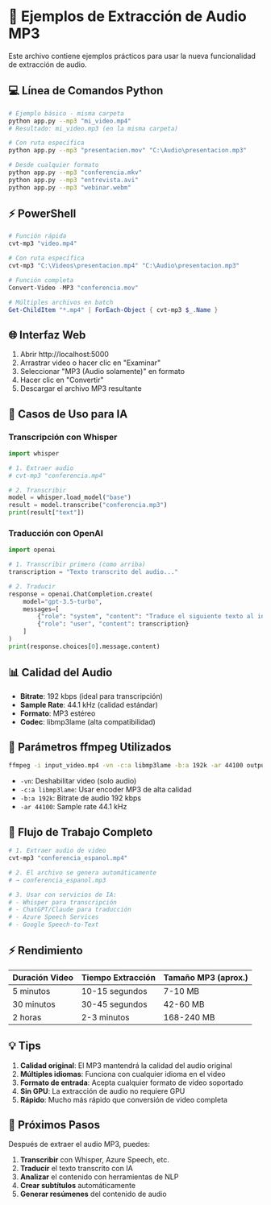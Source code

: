 # 🎵 Ejemplos de Extracción de Audio MP3

Este archivo contiene ejemplos prácticos para usar la nueva funcionalidad de extracción de audio.

## 💻 Línea de Comandos Python

```bash
# Ejemplo básico - misma carpeta
python app.py --mp3 "mi_video.mp4"
# Resultado: mi_video.mp3 (en la misma carpeta)

# Con ruta específica
python app.py --mp3 "presentacion.mov" "C:\Audio\presentacion.mp3"

# Desde cualquier formato
python app.py --mp3 "conferencia.mkv"
python app.py --mp3 "entrevista.avi"
python app.py --mp3 "webinar.webm"
```

## ⚡ PowerShell

```powershell
# Función rápida
cvt-mp3 "video.mp4"

# Con ruta específica
cvt-mp3 "C:\Videos\presentacion.mp4" "C:\Audio\presentacion.mp3"

# Función completa
Convert-Video -MP3 "conferencia.mov"

# Múltiples archivos en batch
Get-ChildItem "*.mp4" | ForEach-Object { cvt-mp3 $_.Name }
```

## 🌐 Interfaz Web

1. Abrir http://localhost:5000
2. Arrastrar video o hacer clic en "Examinar"
3. Seleccionar "MP3 (Audio solamente)" en formato
4. Hacer clic en "Convertir"
5. Descargar el archivo MP3 resultante

## 🤖 Casos de Uso para IA

### Transcripción con Whisper

```python
import whisper

# 1. Extraer audio
# cvt-mp3 "conferencia.mp4"

# 2. Transcribir
model = whisper.load_model("base")
result = model.transcribe("conferencia.mp3")
print(result["text"])
```

### Traducción con OpenAI

```python
import openai

# 1. Transcribir primero (como arriba)
transcription = "Texto transcrito del audio..."

# 2. Traducir
response = openai.ChatCompletion.create(
    model="gpt-3.5-turbo",
    messages=[
        {"role": "system", "content": "Traduce el siguiente texto al inglés:"},
        {"role": "user", "content": transcription}
    ]
)
print(response.choices[0].message.content)
```

## 📊 Calidad del Audio

- **Bitrate**: 192 kbps (ideal para transcripción)
- **Sample Rate**: 44.1 kHz (calidad estándar)
- **Formato**: MP3 estéreo
- **Codec**: libmp3lame (alta compatibilidad)

## 🔧 Parámetros ffmpeg Utilizados

```bash
ffmpeg -i input_video.mp4 -vn -c:a libmp3lame -b:a 192k -ar 44100 output.mp3
```

- `-vn`: Deshabilitar video (solo audio)
- `-c:a libmp3lame`: Usar encoder MP3 de alta calidad
- `-b:a 192k`: Bitrate de audio 192 kbps
- `-ar 44100`: Sample rate 44.1 kHz

## 🚀 Flujo de Trabajo Completo

```powershell
# 1. Extraer audio de video
cvt-mp3 "conferencia_espanol.mp4"

# 2. El archivo se genera automáticamente
# → conferencia_espanol.mp3

# 3. Usar con servicios de IA:
# - Whisper para transcripción
# - ChatGPT/Claude para traducción
# - Azure Speech Services
# - Google Speech-to-Text
```

## ⚡ Rendimiento

| Duración Video | Tiempo Extracción | Tamaño MP3 (aprox.) |
| -------------- | ----------------- | ------------------- |
| 5 minutos      | 10-15 segundos    | 7-10 MB             |
| 30 minutos     | 30-45 segundos    | 42-60 MB            |
| 2 horas        | 2-3 minutos       | 168-240 MB          |

## 💡 Tips

1. **Calidad original**: El MP3 mantendrá la calidad del audio original
2. **Múltiples idiomas**: Funciona con cualquier idioma en el video
3. **Formato de entrada**: Acepta cualquier formato de video soportado
4. **Sin GPU**: La extracción de audio no requiere GPU
5. **Rápido**: Mucho más rápido que conversión de video completa

## 🎯 Próximos Pasos

Después de extraer el audio MP3, puedes:

1. **Transcribir** con Whisper, Azure Speech, etc.
2. **Traducir** el texto transcrito con IA
3. **Analizar** el contenido con herramientas de NLP
4. **Crear subtítulos** automáticamente
5. **Generar resúmenes** del contenido de audio
